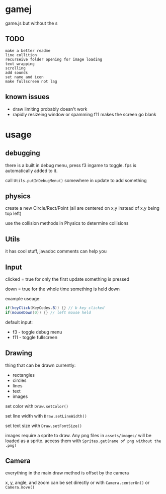# gamej
game.js but without the s

## TODO
    make a better readme
    line collition
    recurseive folder opening for image loading
    text wrapping
    scrolling
    add sounds
    set name and icon
    make fullscreen not lag

 ## known issues
 * draw limiting probably doesn't work
 * rapidly resizeing window or spamming f11 makes the screen go blank

# usage

## debugging
there is a built in debug menu, press f3 ingame to toggle. fps is automatically added to it.

call `Utils.putInDebugMenu()` somewhere in update to add something

## physics 
create a new Circle/Rect/Point (all are centered on x,y instead of x,y being top left)

use the collision methods in Physics to determine collisions

## Utils
it has cool stuff, javadoc comments can help you

## Input
clicked = true for only the first update something is pressed

down = true for the whole time something is held down

example useage: 
```java
if(keyClick(KeyCodes.B)) {} // b key clicked
if(mouseDown(0)) {} // left mouse held
```
default input: 
 * f3 - toggle debug menu
 * f11 - toggle fullscreen

## Drawing
thing that can be drawn currently:
 * rectangles
 * circles
 * lines
 * text
 * images

set color with `Draw.setColor()`

set line width with `Draw.setLineWidth()`

set text size with `Draw.setFontSize()`

images require a sprite to draw. Any png files in `assets/images/` will be loaded as a sprite. access them with `Sprites.get(name of png without the .png)`

## Camera
everything in the main draw method is offset by the camera

x, y, angle, and zoom can be set directly or with `Camera.centerOn()` or `Camera.move()`